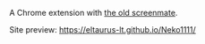 A Chrome extension with [the old screenmate](https://en.wikipedia.org/wiki/Neko_(software)). 

Site preview: https://eltaurus-lt.github.io/Neko1111/
